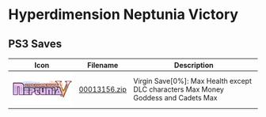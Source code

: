 # Hyperdimension Neptunia Victory

## PS3 Saves

| Icon | Filename | Description |
|------|----------|-------------|
| ![Hyperdimension Neptunia Victory](ICON0.PNG) | [00013156.zip](00013156.zip) | Virgin Save[0%]: Max Health except DLC characters Max Money Goddess and Cadets Max |
